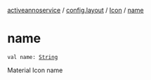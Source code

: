[activeannoservice](../../index.md) / [config.layout](../index.md) / [Icon](index.md) / [name](./name.md)

# name

`val name: `[`String`](https://kotlinlang.org/api/latest/jvm/stdlib/kotlin/-string/index.html)

Material Icon name

